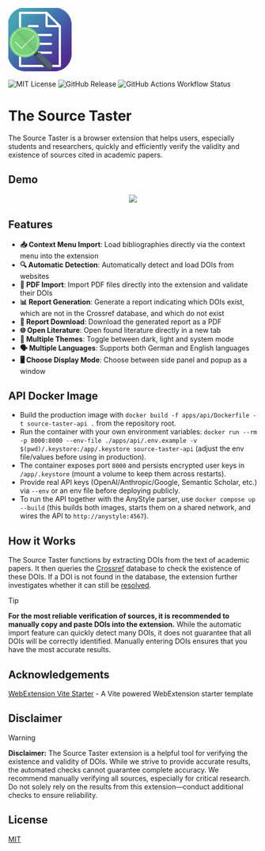 ![](/extension/assets/icon128.png)

![MIT License](https://img.shields.io/badge/License-MIT-green.svg) ![GitHub Release](https://img.shields.io/github/v/release/jeffnawroth/source-taster) ![GitHub Actions Workflow Status](https://img.shields.io/github/actions/workflow/status/jeffnawroth/source-taster/ci.yml)

# The Source Taster

The Source Taster is a browser extension that helps users, especially students and researchers, quickly and efficiently verify the validity and existence of sources cited in academic papers.

## Demo

<p align="center">
  <img src="https://github.com/user-attachments/assets/900dd96c-7b5e-4bae-946f-59d15f8a80eb" >
</p>

## Features

- **📥 Context Menu Import**: Load bibliographies directly via the context menu into the extension
- **🔍 Automatic Detection**: Automatically detect and load DOIs from websites
- **📎 PDF Import**: Import PDF files directly into the extension and validate their DOIs
- **📊 Report Generation**: Generate a report indicating which DOIs exist, which are not in the Crossref database, and which do not exist
- **📄 Report Download**: Download the generated report as a PDF
- **🌐 Open Literature**: Open found literature directly in a new tab
- **🌙 Multiple Themes**: Toggle between dark, light and system mode
- **🗣️ Multiple Languages**: Supports both German and English languages
- **🖥️ Choose Display Mode**: Choose between side panel and popup as a window

## API Docker Image

- Build the production image with `docker build -f apps/api/Dockerfile -t source-taster-api .` from the repository root.
- Run the container with your own environment variables: `docker run --rm -p 8000:8000 --env-file ./apps/api/.env.example -v $(pwd)/.keystore:/app/.keystore source-taster-api` (adjust the env file/values before using in production).
- The container exposes port `8000` and persists encrypted user keys in `/app/.keystore` (mount a volume to keep them across restarts).
- Provide real API keys (OpenAI/Anthropic/Google, Semantic Scholar, etc.) via `--env` or an env file before deploying publicly.
- To run the API together with the AnyStyle parser, use `docker compose up --build` (this builds both images, starts them on a shared network, and wires the API to `http://anystyle:4567`).

## How it Works

The Source Taster functions by extracting DOIs from the text of academic papers. It then queries the [Crossref](https://www.crossref.org/) database to check the existence of these DOIs. If a DOI is not found in the database, the extension further investigates whether it can still be [resolved](https://dx.doi.org/).

> [!TIP]
> **For the most reliable verification of sources, it is recommended to manually copy and paste DOIs into the extension.** While the automatic import feature can quickly detect many DOIs, it does not guarantee that all DOIs will be correctly identified. Manually entering DOIs ensures that you have the most accurate results.

<!-- ## API Reference

https://api.crossref.org/swagger-ui/index.html -->

## Acknowledgements

[WebExtension Vite Starter](https://github.com/antfu-collective/vitesse-webext) - A Vite powered WebExtension starter template

## Disclaimer

> [!WARNING]
> **Disclaimer:** The Source Taster extension is a helpful tool for verifying the existence and validity of DOIs. While we strive to provide accurate results, the automated checks cannot guarantee complete accuracy. We recommend manually verifying all sources, especially for critical research. Do not solely rely on the results from this extension—conduct additional checks to ensure reliability.

## License

[MIT](/LICENSE)
